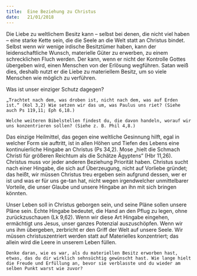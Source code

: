```yaml
---
title:  Eine Beziehung zu Christus
date:   21/01/2018
---
```


Die Liebe zu weltlichem Besitz kann – selbst bei denen, die nicht viel haben – eine starke Kette sein, die die Seele an die Welt statt an Christus bindet. Selbst wenn wir wenige irdische Besitztümer haben, kann der leidenschaftliche Wunsch, materielle Güter zu erwerben, zu einem schrecklichen Fluch werden. Der kann, wenn er nicht der Kontrolle Gottes übergeben wird, einen Menschen von der Erlösung wegführen. Satan weiß dies, deshalb nutzt er die Liebe zu materiellem Besitz, um so viele Menschen wie möglich zu verführen. 

Was ist unser einziger Schutz dagegen? 

`„Trachtet nach dem, was droben ist, nicht nach dem, was auf Erden ist.“ (Kol 3,2) Wie setzen wir das um, was Paulus uns riet? (Siehe auch Ps 119,11; Eph 6,18.)` 

`Welche weiteren Bibelstellen findest du, die davon handeln, worauf wir uns konzentrieren sollen? (Siehe z. B. Phil 4,8.)` 

Das einzige Heilmittel, das gegen eine weltliche Gesinnung hilft, egal in welcher Form sie auftritt, ist in allen Höhen und Tiefen des Lebens eine kontinuierliche Hingabe an Christus (Ps 34,2). Mose „hielt die Schmach Christi für größeren Reichtum als die Schätze Ägyptens“ (Hbr 11,26). Christus muss vor jeder anderen Beziehung Priorität haben. Christus sucht nach einer Hingabe, die sich auf Überzeugung, nicht auf Vorliebe gründet; das heißt, wir müssen Christus treu ergeben sein aufgrund dessen, wer er ist und was er für uns ge-tan hat, nicht wegen irgendwelcher unmittelbarer Vorteile, die unser Glaube und unsere Hingabe an ihn mit sich bringen könnten. 

Unser Leben soll in Christus geborgen sein, und seine Pläne sollen unsere Pläne sein. Echte Hingabe bedeutet, die Hand an den Pflug zu legen, ohne zurückzuschauen (Lk 9,62). Wenn wir diese Art Hingabe eingehen, ermächtigt uns Jesus, unser ganzes Potenzial auszuschöpfen. Wenn wir uns ihm übergeben, zerbricht er den Griff der Welt auf unsere Seele. Wir müssen christuszentriert werden statt auf Materielles konzentriert; das allein wird die Leere in unserem Leben füllen. 

`Denke daran, wie es war, als du materiellen Besitz erworben hast, etwas, das du dir wirklich sehnsüchtig gewünscht hast. Wie lange hielt die Freude und Erfüllung an, bevor sie verblasste und du wieder am selben Punkt warst wie zuvor?`